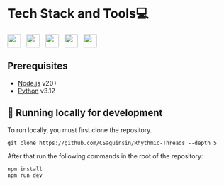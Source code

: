 # Tech Stack and Tools💻
<img align="left" width="30px" style="padding-right:10px;" src="https://cdn.jsdelivr.net/gh/devicons/devicon@latest/icons/react/react-original.svg" />
<img align="left" width="30px" style="padding-right:10px;" src="https://cdn.jsdelivr.net/gh/devicons/devicon@latest/icons/tailwindcss/tailwindcss-original.svg" />
<img align="left" width="30px" style="padding-right:10px;" src="https://cdn.jsdelivr.net/gh/devicons/devicon/icons/mysql/mysql-original.svg" />
<img align="left" width="30px" style="padding-right:10px;" src="https://cdn.jsdelivr.net/gh/devicons/devicon@latest/icons/python/python-original.svg" />
<img  width="30px" style="padding-right:10px;" src="https://cdn.jsdelivr.net/gh/devicons/devicon/icons/git/git-original.svg" />


## Prerequisites

- [Node.js](https://nodejs.org/en/) v20+
- [Python](https://www.python.org/downloads/) v3.12

## 🧬 Running locally for development
To run locally, you must first clone the repository.
```
git clone https://github.com/CSaguinsin/Rhythmic-Threads --depth 5
```

After that run the following commands in the root of the repository:
```
npm install
npm run dev
```

